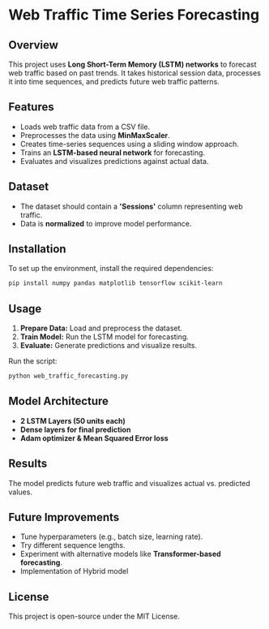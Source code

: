 # Web Traffic Time Series Forecasting

## Overview
This project uses **Long Short-Term Memory (LSTM) networks** to forecast web traffic based on past trends. It takes historical session data, processes it into time sequences, and predicts future web traffic patterns.

## Features
- Loads web traffic data from a CSV file.
- Preprocesses the data using **MinMaxScaler**.
- Creates time-series sequences using a sliding window approach.
- Trains an **LSTM-based neural network** for forecasting.
- Evaluates and visualizes predictions against actual data.

## Dataset
- The dataset should contain a **'Sessions'** column representing web traffic.
- Data is **normalized** to improve model performance.

## Installation
To set up the environment, install the required dependencies:
```sh
pip install numpy pandas matplotlib tensorflow scikit-learn
```

## Usage
1. **Prepare Data:** Load and preprocess the dataset.
2. **Train Model:** Run the LSTM model for forecasting.
3. **Evaluate:** Generate predictions and visualize results.

Run the script:
```sh
python web_traffic_forecasting.py
```

## Model Architecture
- **2 LSTM Layers (50 units each)**
- **Dense layers for final prediction**
- **Adam optimizer & Mean Squared Error loss**

## Results
The model predicts future web traffic and visualizes actual vs. predicted values.

## Future Improvements
- Tune hyperparameters (e.g., batch size, learning rate).
- Try different sequence lengths.
- Experiment with alternative models like **Transformer-based forecasting**.
- Implementation of Hybrid model

## License
This project is open-source under the MIT License.
